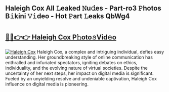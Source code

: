 ## Haleigh Cox All 𝙻eaked 𝙽u𝚍es - Part-ro3 𝙿hotos B𝚒kini 𝚅𝚒deo - Hot 𝙿art 𝙻eaks QbWg4

# <h2><a href="http://ld0frw.urlbe.top/?page=Haleigh+Cox">🔗🔗👉👉 Haleigh Cox P𝚑oto𝚜Vid𝚎o</a></h2>

[![Haleigh Cox](https://i.imgur.com/eBuTRDB.gif)](http://ld0frw.urlbe.top/?page=Haleigh+Cox)
Haleigh Cox, a complex and intriguing individual, defies easy understanding. Her groundbreaking style of online communication has enthralled and infuriated spectators, igniting debates on ethics, individuality, and the evolving nature of virtual societies. Despite the uncertainty of her next steps, her impact on digital media is significant. Fueled by an unyielding resolve and undeniable captivation, Haleigh Cox influence on digital media is pioneering.
